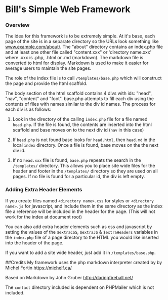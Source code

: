 # Bill's Simple Web Framework

### Overview 

The idea for this framework is to be extremely simple. At it's base, each page
of the site is in a separate directory so the URLs look something like 
www.example.com/about/. The "about" directory contains an index.php file and 
at least one other file called "content.xxx" or 'directory name.xxx' where .xxx is .php, .html or .md 
(markdown). The markdown file is converted to html for display. Markdown is used
to make it easier for average users to maintain the site pages.

The role of the index file is to call `/templates/base.php` which will construct 
the page and provide the html scaffold. 

The body section of the html scaffold contains 4 divs with ids: "head", "nav", 
"content" and "foot". base.php attempts to fill each div using the contents
of files with names similar to the div id names. The process for each div is as 
follows:

1.	Look in the directory of the calling `index.php` file for a file named
	`head.php`. If the file is found, the contents are inserted into the
	html scaffold and base moves on to the next div id (`nav` in this case)

2.	If `head.php` is not found base looks for `head.html`, then `head.md` 
	in the local `index` directory. Once a file is found, base moves on the
	the next div id.
	
3.	If no `head.xxx` file is found, `base.php` repeats the search in the
	`/templates/` directory. This allows you to place site wide files for
	the header and footer in the `/templates/` directory so they are used
	on all pages. If no file is found for a particular id, the div is left
	empty.
	
### Adding Extra Header Elements
If you create files named `<directory name>.css` for styles or `<directory name>.js`
for javascript, and include them in the same directory as the index file a reference 
will be included in the header for the page. (This will not work for the index at 
document root)

You can also add extra header elements such as css and javascript by setting the 
values of the `$extraCSS`, `$extraJS` & `$extraHeaders` variables
in the `index.php` file of a page directory to the HTML you would like inserted
into the header of the page.

If you want to add a site wide header, just add it in `/templates/base.php`.

##Credits
My framework uses the php markdown interpreter created by by Michel Fortin  <https://michelf.ca/>

Based on Markdown by John Gruber  <http://daringfireball.net/>

The `contact` directory included is dependent on PHPMailer which is not included.
